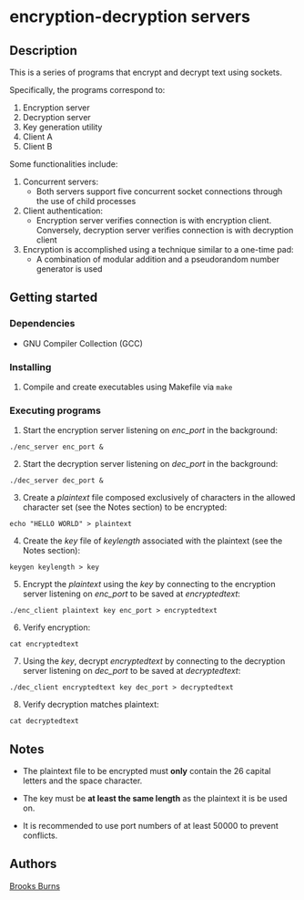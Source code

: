 # encryption-decryption servers

## Description

This is a series of programs that encrypt and decrypt text using sockets.

Specifically, the programs correspond to:
1. Encryption server
2. Decryption server
3. Key generation utility
4. Client A
5. Client B

Some functionalities include:
1. Concurrent servers:
    - Both servers support five concurrent socket connections through the use
    of child processes
2. Client authentication:
    - Encryption server verifies connection is with encryption client.
    Conversely, decryption server verifies connection is with decryption client
3. Encryption is accomplished using a technique similar to a one-time pad:
    - A combination of modular addition and a pseudorandom number generator is
    used

## Getting started

### Dependencies

- GNU Compiler Collection (GCC)

### Installing

1. Compile and create executables using Makefile via ```make```

### Executing programs

1. Start the encryption server listening on *enc_port* in the background:

```./enc_server enc_port &```

2. Start the decryption server listening on *dec_port* in the background:

```./dec_server dec_port &```

3. Create a *plaintext* file composed exclusively of characters in the allowed
character set (see the Notes section) to be encrypted:

```echo "HELLO WORLD" > plaintext```

4. Create the *key* file of *keylength* associated with the plaintext (see the
Notes section):

```keygen keylength > key```

5. Encrypt the *plaintext* using the *key* by connecting to the encryption
server listening on *enc_port* to be saved at *encryptedtext*:

```./enc_client plaintext key enc_port > encryptedtext```

6. Verify encryption:

```cat encryptedtext```

7. Using the *key*, decrypt *encryptedtext* by connecting to the decryption
server listening on *dec_port* to be saved at *decryptedtext*:

```./dec_client encryptedtext key dec_port > decryptedtext```

8. Verify decryption matches plaintext:

```cat decryptedtext```

## Notes

- The plaintext file to be encrypted must **only** contain the 26 capital
letters and the space character.

- The key must be **at least the same length** as the plaintext it is be used
on.

- It is recommended to use port numbers of at least 50000 to prevent conflicts.

## Authors

[Brooks Burns](https://github.com/Brrookss)